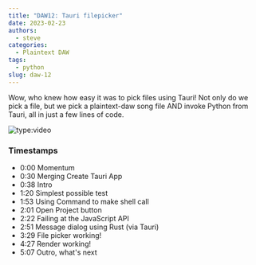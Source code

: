 ```yaml
---
title: "DAW12: Tauri filepicker"
date: 2023-02-23
authors:
  - steve
categories:
  - Plaintext DAW
tags:
  - python
slug: daw-12
---
```


Wow, who knew how easy it was to pick files using Tauri! Not only do we pick a file, but we pick a plaintext-daw song file AND invoke Python from Tauri, all in just a few lines of code.

<!-- more -->

![type:video](https://www.youtube.com/embed/kF67Ju65vr4)

### Timestamps

- 0:00 Momentum
- 0:30 Merging Create Tauri App
- 0:38 Intro
- 1:20 Simplest possible test
- 1:53 Using Command to make shell call
- 2:01 Open Project button
- 2:22 Failing at the JavaScript API
- 2:51 Message dialog using Rust (via Tauri)
- 3:29 File picker working!
- 4:27 Render working!
- 5:07 Outro, what's next
